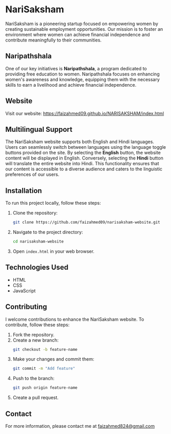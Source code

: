 # NariSaksham

NariSaksham is a pioneering startup focused on empowering women by creating sustainable employment opportunities. Our mission is to foster an environment where women can achieve financial independence and contribute meaningfully to their communities.

## Naripathshala

One of our key initiatives is **Naripathshala**, a program dedicated to providing free education to women. Naripathshala focuses on enhancing women's awareness and knowledge, equipping them with the necessary skills to earn a livelihood and achieve financial independence.

## Website

Visit our website: https://faizahmed09.github.io/NARISAKSHAM/index.html

## Multilingual Support

The NariSaksham website supports both English and Hindi languages. Users can seamlessly switch between languages using the language toggle buttons provided on the site. By selecting the **English** button, the website content will be displayed in English. Conversely, selecting the **Hindi** button will translate the entire website into Hindi. This functionality ensures that our content is accessible to a diverse audience and caters to the linguistic preferences of our users.

## Installation

To run this project locally, follow these steps:

1. Clone the repository:
    ```bash
    git clone https://github.com/faizahmed09/narisaksham-website.git
    ```

2. Navigate to the project directory:
    ```bash
    cd narisaksham-website
    ```

3. Open `index.html` in your web browser.

## Technologies Used

- HTML
- CSS
- JavaScript

## Contributing

I welcome contributions to enhance the NariSaksham website. To contribute, follow these steps:

1. Fork the repository.
2. Create a new branch:
    ```bash
    git checkout -b feature-name
    ```
3. Make your changes and commit them:
    ```bash
    git commit -m "Add feature"
    ```
4. Push to the branch:
    ```bash
    git push origin feature-name
    ```
5. Create a pull request.

## Contact

For more information, please contact me at faizahmed824@gmail.com
